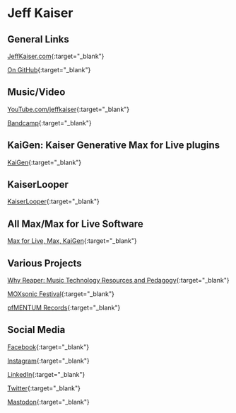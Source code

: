 # Jeff Kaiser

## General Links

[JeffKaiser.com](https://jeffkaiser.com/){:target="_blank"}

[On GitHub](https://github.com/jeffkaiser){:target="_blank"}

## Music/Video

[YouTube.com/jeffkaiser](https://www.youtube.com/jeffkaiser?sub_confirmation=1){:target="_blank"}

[Bandcamp](https://music.jeffkaiser.com/){:target="_blank"}

## KaiGen: Kaiser Generative Max for Live plugins

[KaiGen](https://jeffkaiser.com/product/kaigen-interactive-and-generative-software-by-jeff-kaiser-max-for-live-plugins-and-max-projects/){:target="_blank"}

## KaiserLooper

[KaiserLooper](https://jeffkaiser.com/product/kaiserlooper-live-looping-software-for-max/){:target="_blank"}

## All Max/Max for Live Software

[Max for Live, Max, KaiGen](https://jeffkaiser.com/max/){:target="_blank"}

## Various Projects

[Why Reaper: Music Technology Resources and Pedagogy](https://whyreaper.com/){:target="_blank"}

[MOXsonic Festival](https://moxsonic.org/){:target="_blank"}

[pfMENTUM Records](https://jeffkaiser.com/pfmentum/){:target="_blank"}

## Social Media

[Facebook](https://www.facebook.com/pfmentum){:target="_blank"}

[Instagram](https://www.instagram.com/jeffkaiser/){:target="_blank"}

[LinkedIn](https://www.linkedin.com/in/jkais/){:target="_blank"}

[Twitter](https://twitter.com/jkais){:target="_blank"}

[Mastodon](https://musician.social/@jeffkaiser){:target="_blank"}
